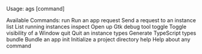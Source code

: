 Usage:
  ags [command]

Available Commands:
  run         Run an app
  request     Send a request to an instance
  list        List running instances
  inspect     Open up Gtk debug tool
  toggle      Toggle visibility of a Window
  quit        Quit an instance
  types       Generate TypeScript types
  bundle      Bundle an app
  init        Initialize a project directory
  help        Help about any command